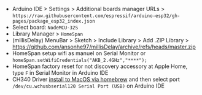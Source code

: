 - Arduino IDE > Settings > Additional boards manager URLs > ```https://raw.githubusercontent.com/espressif/arduino-esp32/gh-pages/package_esp32_index.json```
- Select board: ```NodeMCU-32S``` 
- Library Manager > ```HomeSpan```
- (millisDelay) MenuBar > Sketch > Include Library > Add .ZIP Library > https://github.com/ansonhe97/millisDelay/archive/refs/heads/master.zip
- HomeSpan setup wifi as manuel on Serial Monitor or ```homeSpan.setWifiCredentials("AKB_2.4GHz","****");```
- HomeSpan factory reset for not discovery accessory at Apple Home, type ```F``` in Serial Monitor in Arduino IDE
- CH340 Driver [install to MacOS via homebrew](https://github.com/adrianmihalko/ch340g-ch34g-ch34x-mac-os-x-driver?tab=readme-ov-file#installation-with-homebrew-cask) and then select port ```/dev/cu.wchusbserial120 Serial Port (USB)``` on Arduino IDE
